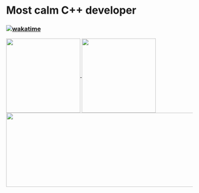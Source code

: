 # Most calm C++ developer
### [![wakatime](https://wakatime.com/badge/user/a6dd0133-f96d-4bb3-a2f0-b22920c60179.svg)](https://wakatime.com/@a6dd0133-f96d-4bb3-a2f0-b22920c60179)
<a href="https://github.com/yz-dev21/github-readme-stats">
  <img height=200 align="center" src="https://github-readme-stats.vercel.app/api?username=yz-dev21&theme=github_dark_dimmed" />
  <img height=200 align="center" src="https://github-readme-stats.vercel.app/api/top-langs/?username=yz-dev21&theme=github_dark_dimmed&layout=compact" />
  <img width=1200 height=200 align="center" src="https://github-readme-stats.vercel.app/api/wakatime?username=yz21&theme=github_dark_dimmed" />
</a>
